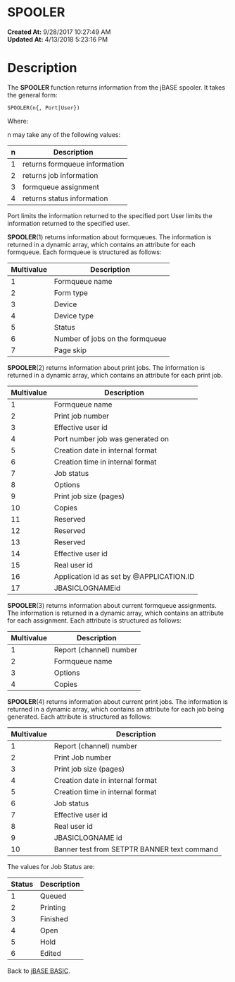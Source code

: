 # SPOOLER

**Created At:** 9/28/2017 10:27:49 AM  
**Updated At:** 4/13/2018 5:23:16 PM  


# Description

The **SPOOLER** function returns information from the jBASE spooler. It takes the general form:

```
SPOOLER(n{, Port|User})
```

Where:

n may take any of the following values:


| n<br> | Description<br> |
| --- | --- |
| 1<br> | returns formqueue information<br> |
| 2<br> | returns job information<br> |
| 3<br> | formqueue assignment<br> |
| 4<br> | returns status information<br> |


Port limits the information returned to the specified port User limits the information returned to the specified user.

**SPOOLER**(1) returns information about formqueues. The information is returned in a dynamic array, which contains an attribute for each formqueue. Each formqueue is structured as follows:


| Multivalue<br> | Description<br> |
| --- | --- |
| 1<br> | Formqueue name<br> |
| 2<br> | Form type<br> |
| 3<br> | Device<br> |
| 4<br> | Device type<br> |
| 5<br> | Status<br> |
| 6<br> | Number of jobs on the formqueue<br> |
| 7<br> | Page skip<br> |


**SPOOLER**(2) returns information about print jobs. The information is returned in a dynamic array, which contains an attribute for each print job.


| Multivalue<br> | Description<br> |
| --- | --- |
| 1<br> | Formqueue name<br> |
| 2<br> | Print job number<br> |
| 3<br> | Effective user id<br> |
| 4<br> | Port number job was generated on<br> |
| 5<br> | Creation date in internal format<br> |
| 6<br> | Creation time in internal format<br> |
| 7<br> | Job status<br> |
| 8<br> | Options<br> |
| 9<br> | Print job size (pages)<br> |
| 10<br> | Copies<br> |
| 11<br> | Reserved<br> |
| 12<br> | Reserved<br> |
| 13<br> | Reserved<br> |
| 14<br> | Effective user id<br> |
| 15<br> | Real user id<br> |
| 16<br> | Application id as set by @APPLICATION.ID<br> |
| 17<br> | JBASICLOGNAMEid<br> |


**SPOOLER**(3) returns information about current formqueue assignments. The information is returned in a dynamic array, which contains an attribute for each assignment. Each attribute is structured as follows:


| Multivalue<br> |  Description<br> |
| --- | --- |
| 1<br> | Report (channel) number<br> |
| 2<br> | Formqueue name<br> |
| 3<br> | Options<br> |
| 4<br> | Copies<br> |


**SPOOLER**(4) returns information about current print jobs. The information is returned in a dynamic array, which contains an attribute for each job being generated. Each attribute is structured as follows:


| Multivalue<br> | Description<br> |
| --- | --- |
| 1<br> | Report (channel) number<br> |
| 2<br> | Print Job number<br> |
| 3<br> | Print job size (pages)<br> |
| 4<br> | Creation date in internal format<br> |
| 5<br> | Creation time in internal format<br> |
| 6<br> | Job status<br> |
| 7<br> | Effective user id<br> |
| 8<br> | Real user id<br> |
| 9<br> | JBASICLOGNAME id<br> |
| 10<br> | Banner test from SETPTR BANNER text command<br> |




The values for Job Status are:


| Status<br> | Description<br> |
| --- | --- |
| 1<br> | Queued<br> |
| 2<br> | Printing<br> |
| 3<br> | Finished<br> |
| 4<br> | Open<br> |
| 5<br> | Hold<br> |
| 6<br> | Edited<br> |




Back to [jBASE BASIC](263498-jbase-basic).


